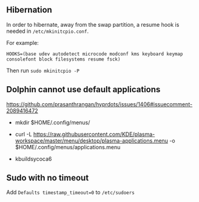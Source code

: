 ## Hibernation

In order to hibernate, away from the swap partition, a resume hook is needed in `/etc/mkinitcpio.conf`.

For example:

```
HOOKS=(base udev autodetect microcode modconf kms keyboard keymap consolefont block filesystems resume fsck)
```

Then run `sudo mkinitcpio -P`


## Dolphin cannot use default applications

<https://github.com/prasanthrangan/hyprdots/issues/1406#issuecomment-2089416472>

- mkdir $HOME/.config/menus/

- curl -L https://raw.githubusercontent.com/KDE/plasma-workspace/master/menu/desktop/plasma-applications.menu -o $HOME/.config/menus/applications.menu

- kbuildsycoca6

## Sudo with no timeout

Add `Defaults timestamp_timeout=0` to `/etc/sudoers`
